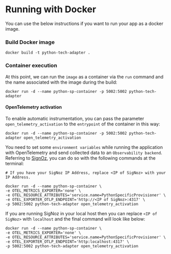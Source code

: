 # Running with Docker
You can use the below instructions if you want to run your app as a docker image.
### Build Docker image
```
docker build -t python-tech-adapter .
```
### Container execution
At this point, we can run the `image` as a container via the `run` command and the name associated with the image during the build:
```
docker run -d --name python-sp-container -p 5002:5002 python-tech-adapter
```
#### OpenTelemetry activation
To enable automatic instrumentation, you can pass the parameter `open_telemetry_activation` to the `entrypoint` of the container in this way:
```
docker run -d --name python-sp-container -p 5002:5002 python-tech-adapter open_telemetry_activation
```

You need to set some `environment variables` while running the application with OpenTelemetry and send collected data to an `Observability backend`. Referring to [SignOz](./opentelemetry.md), you can do so with the following commands at the terminal:
```
# If you have your SigNoz IP Address, replace <IP of SigNoz> with your IP Address.

docker run -d --name python-sp-container \
-e OTEL_METRICS_EXPORTER='none' \
-e OTEL_RESOURCE_ATTRIBUTES='service.name=PythonSpecificProvisioner' \
-e OTEL_EXPORTER_OTLP_ENDPOINT='http://<IP of SigNoz>:4317' \
-p 5002:5002 python-tech-adapter open_telemetry_activation
```
If you are running SigNoz in your local host then you can replace `<IP of SigNoz>` with `localhost` and the final command will look like below:
```
docker run -d --name python-sp-container \
-e OTEL_METRICS_EXPORTER='none' \
-e OTEL_RESOURCE_ATTRIBUTES='service.name=PythonSpecificProvisioner' \
-e OTEL_EXPORTER_OTLP_ENDPOINT='http:localhost:4317' \
-p 5002:5002 python-tech-adapter open_telemetry_activation
```
